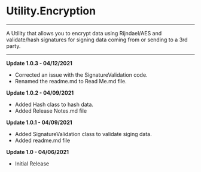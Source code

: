 # Utility.Encryption
***
A Utility that allows you to encrypt data using Rijndael/AES and validate/hash signatures for signing data coming from or sending to a 3rd party.

***

**Update 1.0.3 - 04/12/2021**
* Corrected an issue with the SignatureValidation code.
* Renamed the readme.md to Read Me.md file.

**Update 1.0.2 - 04/09/2021**
* Added Hash class to hash data.
* Added Release Notes.md file

**Update 1.0.1 - 04/09/2021**
* Added SignatureValidation class to validate siging data.
* Added readme.md file

**Update 1.0 - 04/06/2021**
* Initial Release